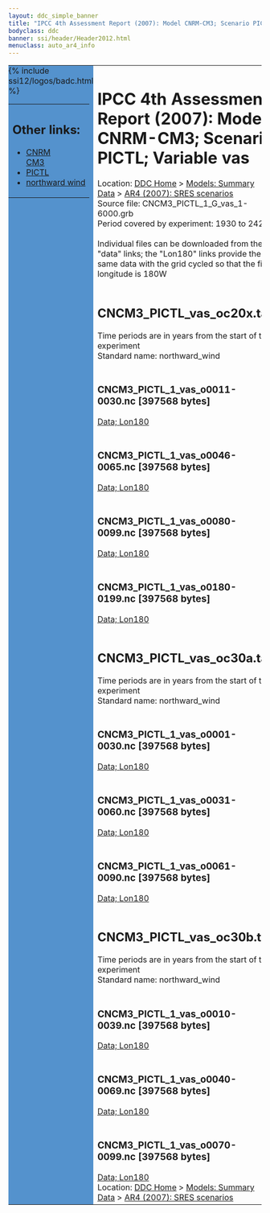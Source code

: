 ```yaml
---
layout: ddc_simple_banner
title: "IPCC 4th Assessment Report (2007): Model CNRM-CM3; Scenario PICTL; Variable vas"
bodyclass: ddc
banner: ssi/header/Header2012.html
menuclass: auto_ar4_info
---
```



<table width="100%" border="0" cellspacing="0" cellpadding="0" style="border-collapse: collapse;">
<tr style="margin:0;padding:0;border:0;">
<td style="margin:0;padding:0;border:0;height:1pt;width:150pt;background:#5492CD;" valign="top" >

<div id="lh-col2" class="auto_ar4_info">
<table class="menumain" bgcolor="#5492CD" cellspacing="0" width="100%" border="0">
<tr><td>
<h2> Other links:</h2>
<ul>
<li><a href="/auto/ar4/model-CNRM-CM3.html">CNRM<br/>CM3</a></li>
<li><a href="/auto/ar4/scenario-PICTL.html">PICTL</a></li>
<li><a href="/auto/ar4/var-northward_wind.html">northward wind</a></li>
</ul>
</td></tr>
{% include ssi12/logos/badc.html %}
</table>
</div>
</td>
<td><h1>IPCC 4th Assessment Report (2007): Model CNRM-CM3; Scenario PICTL; Variable vas</h1>

<!-- Breadcrumb1 -->
<div id="breadcrumb1" align="left">
Location: <a href="/index.html">DDC Home</a> > <a href="/sim/gcm_clim/">Models: Summary Data</a>
> <a href="/sim/gcm_clim/SRES_AR4/index.html">AR4 (2007): SRES scenarios</a>
</div>
<!-- End of Breadcrumb1 -->Source file: CNCM3_PICTL_1_G_vas_1-6000.grb
<br/>
Period covered by experiment: 1930 to 2429<br/>
<br/>Individual files can be downloaded from the "data" links; the "Lon180" links provide the same data
         with the grid cycled so that the first longitude is 180W<br/>
<br/><h2>CNCM3_PICTL_vas_oc20x.tar</h2>
Time periods are in years from the start of the experiment<br/>
Standard name: northward_wind<br>
<br/><h3>CNCM3_PICTL_1_vas_o0011-0030.nc [397568 bytes]</h3>
<a href="http://apps.ipcc-data.org/cgi-bin/downl/ar4_nc/vas/CNCM3_PICTL_1_vas_o0011-0030.nc">Data; </a><a href="http://apps.ipcc-data.org/cgi-bin/downl/ar4_nc/vas/CNCM3_PICTL_1_vas_o0011-0030.cyto180.nc"> Lon180</a><br/>
<br/><h3>CNCM3_PICTL_1_vas_o0046-0065.nc [397568 bytes]</h3>
<a href="http://apps.ipcc-data.org/cgi-bin/downl/ar4_nc/vas/CNCM3_PICTL_1_vas_o0046-0065.nc">Data; </a><a href="http://apps.ipcc-data.org/cgi-bin/downl/ar4_nc/vas/CNCM3_PICTL_1_vas_o0046-0065.cyto180.nc"> Lon180</a><br/>
<br/><h3>CNCM3_PICTL_1_vas_o0080-0099.nc [397568 bytes]</h3>
<a href="http://apps.ipcc-data.org/cgi-bin/downl/ar4_nc/vas/CNCM3_PICTL_1_vas_o0080-0099.nc">Data; </a><a href="http://apps.ipcc-data.org/cgi-bin/downl/ar4_nc/vas/CNCM3_PICTL_1_vas_o0080-0099.cyto180.nc"> Lon180</a><br/>
<br/><h3>CNCM3_PICTL_1_vas_o0180-0199.nc [397568 bytes]</h3>
<a href="http://apps.ipcc-data.org/cgi-bin/downl/ar4_nc/vas/CNCM3_PICTL_1_vas_o0180-0199.nc">Data; </a><a href="http://apps.ipcc-data.org/cgi-bin/downl/ar4_nc/vas/CNCM3_PICTL_1_vas_o0180-0199.cyto180.nc"> Lon180</a><br/>
<br/><h2>CNCM3_PICTL_vas_oc30a.tar</h2>
Time periods are in years from the start of the experiment<br/>
Standard name: northward_wind<br>
<br/><h3>CNCM3_PICTL_1_vas_o0001-0030.nc [397568 bytes]</h3>
<a href="http://apps.ipcc-data.org/cgi-bin/downl/ar4_nc/vas/CNCM3_PICTL_1_vas_o0001-0030.nc">Data; </a><a href="http://apps.ipcc-data.org/cgi-bin/downl/ar4_nc/vas/CNCM3_PICTL_1_vas_o0001-0030.cyto180.nc"> Lon180</a><br/>
<br/><h3>CNCM3_PICTL_1_vas_o0031-0060.nc [397568 bytes]</h3>
<a href="http://apps.ipcc-data.org/cgi-bin/downl/ar4_nc/vas/CNCM3_PICTL_1_vas_o0031-0060.nc">Data; </a><a href="http://apps.ipcc-data.org/cgi-bin/downl/ar4_nc/vas/CNCM3_PICTL_1_vas_o0031-0060.cyto180.nc"> Lon180</a><br/>
<br/><h3>CNCM3_PICTL_1_vas_o0061-0090.nc [397568 bytes]</h3>
<a href="http://apps.ipcc-data.org/cgi-bin/downl/ar4_nc/vas/CNCM3_PICTL_1_vas_o0061-0090.nc">Data; </a><a href="http://apps.ipcc-data.org/cgi-bin/downl/ar4_nc/vas/CNCM3_PICTL_1_vas_o0061-0090.cyto180.nc"> Lon180</a><br/>
<br/><h2>CNCM3_PICTL_vas_oc30b.tar</h2>
Time periods are in years from the start of the experiment<br/>
Standard name: northward_wind<br>
<br/><h3>CNCM3_PICTL_1_vas_o0010-0039.nc [397568 bytes]</h3>
<a href="http://apps.ipcc-data.org/cgi-bin/downl/ar4_nc/vas/CNCM3_PICTL_1_vas_o0010-0039.nc">Data; </a><a href="http://apps.ipcc-data.org/cgi-bin/downl/ar4_nc/vas/CNCM3_PICTL_1_vas_o0010-0039.cyto180.nc"> Lon180</a><br/>
<br/><h3>CNCM3_PICTL_1_vas_o0040-0069.nc [397568 bytes]</h3>
<a href="http://apps.ipcc-data.org/cgi-bin/downl/ar4_nc/vas/CNCM3_PICTL_1_vas_o0040-0069.nc">Data; </a><a href="http://apps.ipcc-data.org/cgi-bin/downl/ar4_nc/vas/CNCM3_PICTL_1_vas_o0040-0069.cyto180.nc"> Lon180</a><br/>
<br/><h3>CNCM3_PICTL_1_vas_o0070-0099.nc [397568 bytes]</h3>
<a href="http://apps.ipcc-data.org/cgi-bin/downl/ar4_nc/vas/CNCM3_PICTL_1_vas_o0070-0099.nc">Data; </a><a href="http://apps.ipcc-data.org/cgi-bin/downl/ar4_nc/vas/CNCM3_PICTL_1_vas_o0070-0099.cyto180.nc"> Lon180</a><br/>
<!-- Breadcrumb2 -->
<div id="breadcrumb2" align="left">
Location: <a href="/index.html">DDC Home</a> > <a href="/sim/gcm_clim/">Models: Summary Data</a>
> <a href="/sim/gcm_clim/SRES_AR4/index.html">AR4 (2007): SRES scenarios</a>
</div>
<!-- End of Breadcrumb2 --></td></tr></table>
